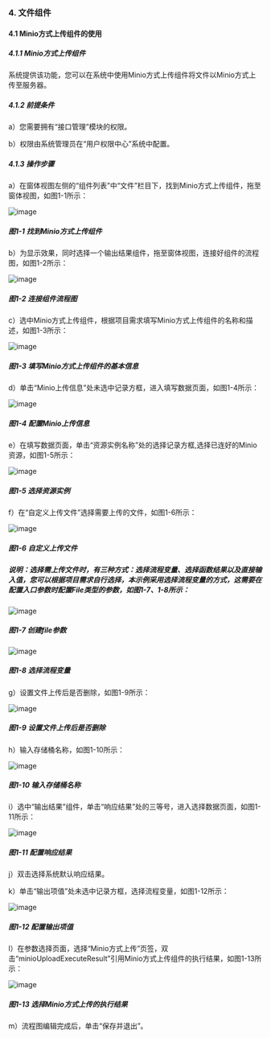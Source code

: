 ### 4. 文件组件

#### 4.1 Minio方式上传组件的使用

##### 4.1.1 Minio方式上传组件

系统提供该功能，您可以在系统中使用Minio方式上传组件将文件以Minio方式上传至服务器。

##### 4.1.2 前提条件

a）您需要拥有“接口管理”模块的权限。

b）权限由系统管理员在“用户权限中心”系统中配置。

##### 4.1.3 操作步骤

a）在窗体视图左侧的“组件列表”中“文件”栏目下，找到Minio方式上传组件，拖至窗体视图，如图1-1所示：

![image](https://user-images.githubusercontent.com/79617492/180174118-23fac9d7-628e-4835-90b7-1e33b235a497.png)

##### 图1-1 找到Minio方式上传组件

b）为显示效果，同时选择一个输出结果组件，拖至窗体视图，连接好组件的流程图，如图1-2所示：

![image](https://user-images.githubusercontent.com/79617492/180174137-b2a5ecb7-0982-4a8e-8a1d-5558a461e70b.png)

##### 图1-2 连接组件流程图

c）选中Minio方式上传组件，根据项目需求填写Minio方式上传组件的名称和描述，如图1-3所示：

![image](https://user-images.githubusercontent.com/79617492/180174161-c883c978-e6f2-483b-bbbd-f3e52a917f70.png)

##### 图1-3 填写Minio方式上传组件的基本信息

d）单击“Minio上传信息”处未选中记录方框，进入填写数据页面，如图1-4所示：

![image](https://user-images.githubusercontent.com/79617492/180174200-5e7f21bb-8039-46d0-bf08-1164060dd07b.png)

##### 图1-4 配置Minio上传信息

e）在填写数据页面，单击“资源实例名称”处的选择记录方框,选择已连好的Minio资源，如图1-5所示：

![image](https://user-images.githubusercontent.com/79617492/180174220-9aa8167a-685b-4b8a-8569-ab9b5e8bc165.png)

##### 图1-5 选择资源实例

f）在“自定义上传文件”选择需要上传的文件，如图1-6所示：

![image](https://user-images.githubusercontent.com/79617492/180174242-19c9bf15-f886-4aed-b3c9-52eb99861189.png)

##### 图1-6 自定义上传文件

##### 说明：选择需上传文件时，有三种方式：选择流程变量、选择函数结果以及直接输入值，您可以根据项目需求自行选择，本示例采用选择流程变量的方式，这需要在配置入口参数时配置File类型的参数，如图1-7、1-8所示：

![image](https://user-images.githubusercontent.com/79617492/180174258-50181a1b-dfd8-44ed-aff6-58cc5b37aee3.png)

##### 图1-7 创建file参数

![image](https://user-images.githubusercontent.com/79617492/180174277-8de2837e-7567-4275-9b44-f0f02a8c4fc5.png)

##### 图1-8 选择流程变量

g）设置文件上传后是否删除，如图1-9所示：

![image](https://user-images.githubusercontent.com/79617492/180174326-15ef2c1d-2de7-4d8c-bee4-b2f4b7fef4e5.png)

##### 图1-9 设置文件上传后是否删除

h）输入存储桶名称，如图1-10所示：

![image](https://user-images.githubusercontent.com/79617492/180174344-874eff46-4e96-4576-876b-fd2d4314dd74.png)

##### 图1-10 输入存储桶名称

i）选中“输出结果”组件，单击“响应结果”处的三等号，进入选择数据页面，如图1-11所示：

![image](https://user-images.githubusercontent.com/79617492/180174374-7bf343ec-e6fc-4c5c-bf36-8d6c80eca37b.png)

##### 图1-11 配置响应结果

j）双击选择系统默认响应结果。

k）单击“输出项值”处未选中记录方框，选择流程变量，如图1-12所示：

![image](https://user-images.githubusercontent.com/79617492/180174395-d6a513d6-b5d4-421c-b60b-9ce6fd8cd929.png)

##### 图1-12 配置输出项值

l）在参数选择页面，选择“Minio方式上传”页签，双击“minioUploadExecuteResult”引用Minio方式上传组件的执行结果，如图1-13所示：

![image](https://user-images.githubusercontent.com/79617492/180174423-2c09e261-b82d-4a7a-a7e5-3781127a3695.png)

##### 图1-13 选择Minio方式上传的执行结果

m）流程图编辑完成后，单击“保存并退出”。
